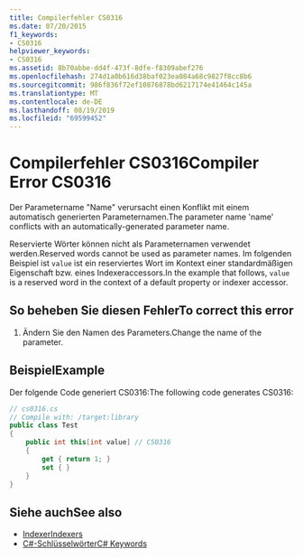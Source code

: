 ```yaml
---
title: Compilerfehler CS0316
ms.date: 07/20/2015
f1_keywords:
- CS0316
helpviewer_keywords:
- CS0316
ms.assetid: 8b70abbe-dd4f-473f-8dfe-f8309abef276
ms.openlocfilehash: 274d1a0b616d38baf023ea084a68c9827f8cc8b6
ms.sourcegitcommit: 986f836f72ef10876878bd6217174e41464c145a
ms.translationtype: MT
ms.contentlocale: de-DE
ms.lasthandoff: 08/19/2019
ms.locfileid: "69599452"
---
```

# <a name="compiler-error-cs0316"></a><span data-ttu-id="c6018-102">Compilerfehler CS0316</span><span class="sxs-lookup"><span data-stu-id="c6018-102">Compiler Error CS0316</span></span>
<span data-ttu-id="c6018-103">Der Parametername "Name" verursacht einen Konflikt mit einem automatisch generierten Parameternamen.</span><span class="sxs-lookup"><span data-stu-id="c6018-103">The parameter name 'name' conflicts with an automatically-generated parameter name.</span></span>  
  
 <span data-ttu-id="c6018-104">Reservierte Wörter können nicht als Parameternamen verwendet werden.</span><span class="sxs-lookup"><span data-stu-id="c6018-104">Reserved words cannot be used as parameter names.</span></span> <span data-ttu-id="c6018-105">Im folgenden Beispiel ist `value` ist ein reserviertes Wort im Kontext einer standardmäßigen Eigenschaft bzw. eines Indexeraccessors.</span><span class="sxs-lookup"><span data-stu-id="c6018-105">In the example that follows, `value` is a reserved word in the context of a default property or indexer accessor.</span></span>  
  
## <a name="to-correct-this-error"></a><span data-ttu-id="c6018-106">So beheben Sie diesen Fehler</span><span class="sxs-lookup"><span data-stu-id="c6018-106">To correct this error</span></span>  
  
1. <span data-ttu-id="c6018-107">Ändern Sie den Namen des Parameters.</span><span class="sxs-lookup"><span data-stu-id="c6018-107">Change the name of the parameter.</span></span>  
  
## <a name="example"></a><span data-ttu-id="c6018-108">Beispiel</span><span class="sxs-lookup"><span data-stu-id="c6018-108">Example</span></span>  
 <span data-ttu-id="c6018-109">Der folgende Code generiert CS0316:</span><span class="sxs-lookup"><span data-stu-id="c6018-109">The following code generates CS0316:</span></span>  
  
```csharp  
// cs0316.cs  
// Compile with: /target:library  
public class Test  
{  
    public int this[int value] // CS0316  
    {  
        get { return 1; }  
        set { }  
    }  
}  
```  
  
## <a name="see-also"></a><span data-ttu-id="c6018-110">Siehe auch</span><span class="sxs-lookup"><span data-stu-id="c6018-110">See also</span></span>

- [<span data-ttu-id="c6018-111">Indexer</span><span class="sxs-lookup"><span data-stu-id="c6018-111">Indexers</span></span>](../programming-guide/indexers/index.md)
- [<span data-ttu-id="c6018-112">C#-Schlüsselwörter</span><span class="sxs-lookup"><span data-stu-id="c6018-112">C# Keywords</span></span>](../language-reference/keywords/index.md)
